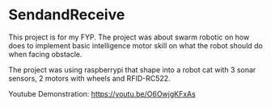 # SendandReceive

This project is for my FYP. The project was about swarm robotic on how does to implement 
basic intelligence motor skill on what the robot should do when facing obstacle.

The project was using raspberrypi that shape into a robot cat with 3 sonar sensors, 
2 motors with wheels and RFID-RC522.

Youtube Demonstration: https://youtu.be/O6OwjgKFxAs
